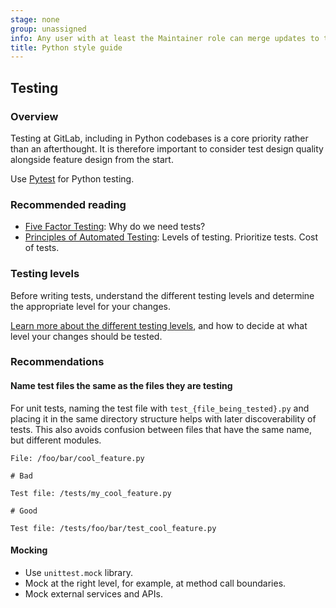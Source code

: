 ```yaml
---
stage: none
group: unassigned
info: Any user with at least the Maintainer role can merge updates to this content. For details, see https://docs.gitlab.com/ee/development/development_processes.html#development-guidelines-review.
title: Python style guide
---
```


## Testing

### Overview

Testing at GitLab, including in Python codebases is a core priority rather than an afterthought. It is therefore important to consider test design quality alongside feature design from the start.

Use [Pytest](https://docs.pytest.org/en/stable/) for Python testing.

### Recommended reading

- [Five Factor Testing](https://madeintandem.com/blog/five-factor-testing/): Why do we need tests?
- [Principles of Automated Testing](https://www.lihaoyi.com/post/PrinciplesofAutomatedTesting.html): Levels of testing. Prioritize tests. Cost of tests.

### Testing levels

Before writing tests, understand the different testing levels and determine the appropriate level for your changes.

[Learn more about the different testing levels](../testing_guide/testing_levels.md), and how to decide at what level your changes should be tested.

### Recommendations

#### Name test files the same as the files they are testing

For unit tests, naming the test file with `test_{file_being_tested}.py` and placing it in the same directory structure
helps with later discoverability of tests. This also avoids confusion between files that have the same name, but
different modules.

```shell
File: /foo/bar/cool_feature.py

# Bad

Test file: /tests/my_cool_feature.py

# Good

Test file: /tests/foo/bar/test_cool_feature.py
```

#### Mocking

- Use `unittest.mock` library.
- Mock at the right level, for example, at method call boundaries.
- Mock external services and APIs.
